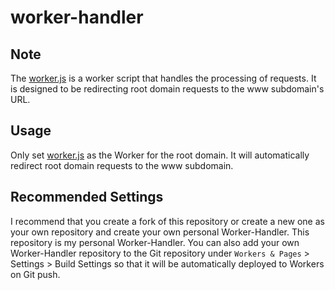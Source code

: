 # worker-handler

## Note
The [worker.js](worker.js) is a worker script that handles the processing of requests. It is designed to be redirecting root domain requests to the www subdomain's URL.

## Usage
Only set [worker.js](worker.js) as the Worker for the root domain. It will automatically redirect root domain requests to the www subdomain.

## Recommended Settings
I recommend that you create a fork of this repository or create a new one as your own repository and create your own personal Worker-Handler. This repository is my personal Worker-Handler. You can also add your own Worker-Handler repository to the Git repository under `Workers & Pages` > Settings > Build Settings so that it will be automatically deployed to Workers on Git push.
